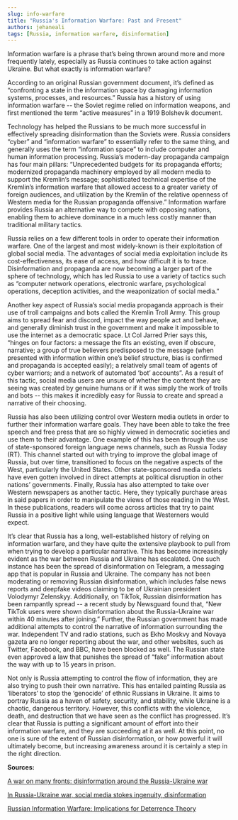 ```yaml
---
slug: info-warfare
title: "Russia's Information Warfare: Past and Present"
authors: jehaneali
tags: [Russia, information warfare, disinformation]
---
```


Information warfare is a phrase that’s being thrown around more and more frequently lately, especially as Russia continues to take action against Ukraine. But what exactly is information warfare? 
<!--truncate-->
According to an original Russian government document, it’s defined as “confronting a state in the information space by damaging information systems, processes, and resources.” Russia has a history of using information warfare -- the Soviet regime relied on information weapons, and first mentioned the term “active measures” in a 1919 Bolshevik document. 

Technology has helped the Russians to be much more successful in effectively spreading disinformation than the Soviets were. Russia considers “cyber” and “information warfare” to essentially refer to the same thing, and generally uses the term “information space” to include computer and human information processing. Russia’s modern-day propaganda campaign has four main pillars: “Unprecedented budgets for its propaganda efforts; modernized propaganda machinery employed by all modern media to support the Kremlin’s message; sophisticated technical expertise of the Kremlin’s information warfare that allowed access to a greater variety of foreign audiences, and utilization by the Kremlin of the relative openness of Western media for the Russian propaganda offensive.” Information warfare provides Russia an alternative way to compete with opposing nations, enabling them to achieve dominance in a much less costly manner than traditional military tactics. 

Russia relies on a few different tools in order to operate their information warfare. One of the largest and most widely-known is their exploitation of global social media. The advantages of social media exploitation include its cost-effectiveness, its ease of access, and how difficult it is to trace. Disinformation and propaganda are now becoming a larger part of the sphere of technology, which has led Russia to use a variety of tactics such as “computer network operations, electronic warfare, psychological operations, deception activities, and the weaponization of social media.”

Another key aspect of Russia’s social media propaganda approach is their use of troll campaigns and bots called the Kremlin Troll Army. This group aims to spread fear and discord, impact the way people act and behave, and generally diminish trust in the government and make it impossible to use the internet as a democratic space. Lt Col Jarred Prier says this, “hinges on four factors: a message the fits an existing, even if obscure, narrative; a group of true believers predisposed to the message (when presented with information within one’s belief structure, bias is confirmed and propaganda is accepted easily); a relatively small team of agents of cyber warriors; and a network of automated ‘bot’ accounts”. As a result of this tactic, social media users are unsure of whether the content they are seeing was created by genuine humans or if it was simply the work of trolls and bots -- this makes it incredibly easy for Russia to create and spread a narrative of their choosing. 

Russia has also been utilizing control over Western media outlets in order to further their information warfare goals. They have been able to take the free speech and free press that are so highly viewed in democratic societies and use them to their advantage. One example of this has been through the use of state-sponsored foreign language news channels, such as Russia Today (RT). This channel started out with trying to improve the global image of Russia, but over time, transitioned to focus on the negative aspects of the West, particularly the United States. Other state-sponsored media outlets have even gotten involved in direct attempts at political disruption in other nations’ governments. Finally, Russia has also attempted to take over Western newspapers as another tactic. Here, they typically purchase areas in said papers in order to manipulate the views of those reading in the West. In these publications, readers will come across articles that try to paint Russia in a positive light while using language that Westerners would expect. 

It’s clear that Russia has a long, well-established history of relying on information warfare, and they have quite the extensive playbook to pull from when trying to develop a particular narrative. This has become increasingly evident as the war between Russia and Ukraine has escalated. One such instance has been the spread of disinformation on Telegram, a messaging app that is popular in Russia and Ukraine. The company has not been moderating or removing Russian disinformation, which includes false news reports and deepfake videos claiming to be of Ukrainian president Volodymyr Zelenskyy. Additionally, on TikTok, Russian disinformation has been rampantly spread -- a recent study by Newsguard found that, “New TikTok users were shown disinformation about the Russia-Ukraine war within 40 minutes after joining.” Further, the Russian government has made additional attempts to control the narrative of information surrounding the war. Independent TV and radio stations, such as Ekho Moskvy and Novaya gazeta are no longer reporting about the war, and other websites, such as Twitter, Facebook, and BBC, have been blocked as well. The Russian state even approved a law that punishes the spread of “fake” information about the way with up to 15 years in prison.

Not only is Russia attempting to control the flow of information, they are also trying to push their own narrative. This has entailed painting Russia as ‘liberators’ to stop the ‘genocide’ of ethnic Russians in Ukraine. It aims to portray Russia as a haven of safety, security, and stability, while Ukraine is a chaotic, dangerous territory. However, this conflicts with the violence, death, and destruction that we have seen as the conflict has progressed. It’s clear that Russia is putting a significant amount of effort into their information warfare, and they are succeeding at it as well. At this point, no one is sure of the extent of Russian disinformation, or how powerful it will ultimately become, but increasing awareness around it is certainly a step in the right direction. 

**Sources:**

[A war on many fronts: disinformation around the Russia-Ukraine war](https://odi.org/en/insights/a-war-on-many-fronts-disinformation-around-the-russia-ukraine-war/)

[In Russia-Ukraine war, social media stokes ingenuity, disinformation](https://mitsloan.mit.edu/ideas-made-to-matter/russia-ukraine-war-social-media-stokes-ingenuity-disinformation)

[Russian Information Warfare: Implications for Deterrence Theory](https://www.jstor.org/stable/26481910)
